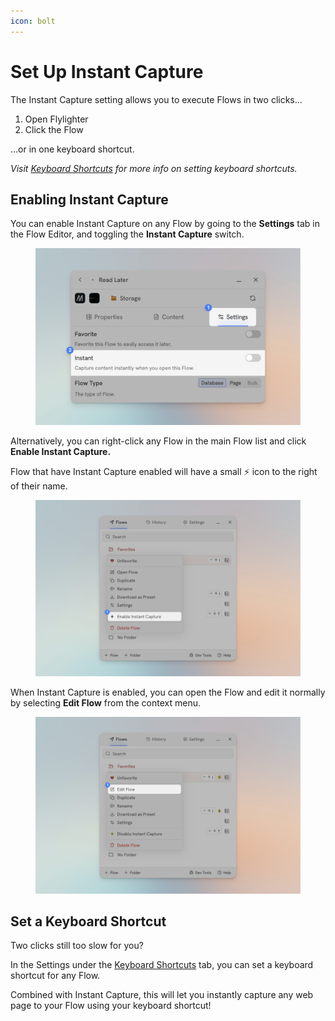 ```yaml
---
icon: bolt
---
```


# Set Up Instant Capture

The Instant Capture setting allows you to execute Flows in two clicks...

1. Open Flylighter
2. Click the Flow

...or in one keyboard shortcut. 

*Visit [Keyboard Shortcuts](../settings/shortcuts.md) for more info on setting keyboard shortcuts.*


## Enabling Instant Capture
You can enable Instant Capture on any Flow by going to the **Settings** tab in the Flow Editor, and toggling the **Instant Capture** switch.

<figure><img src="../.gitbook/assets/enable-instant-capture-1.png" alt=""><figcaption></figcaption></figure>

Alternatively, you can right-click any Flow in the main Flow list and click **Enable Instant Capture.**

Flow that have Instant Capture enabled will have a small ⚡️ icon to the right of their name.

<figure><img src="../.gitbook/assets/enable-instant-capture-2.png" alt=""><figcaption></figcaption></figure>

When Instant Capture is enabled, you can open the Flow and edit it normally by selecting **Edit Flow** from the context menu.

<figure><img src="../.gitbook/assets/enable-instant-capture-3.png" alt=""><figcaption></figcaption></figure>

## Set a Keyboard Shortcut

Two clicks still too slow for you?

In the Settings under the [Keyboard Shortcuts](../settings/shortcuts.md) tab, you can set a keyboard shortcut for any Flow.

Combined with Instant Capture, this will let you instantly capture any web page to your Flow using your keyboard shortcut!
